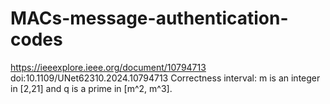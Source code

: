 # MACs-message-authentication-codes
https://ieeexplore.ieee.org/document/10794713 doi:10.1109/UNet62310.2024.10794713
Correctness interval: m is an integer in [2,21] and q is a prime in [m^2, m^3].
